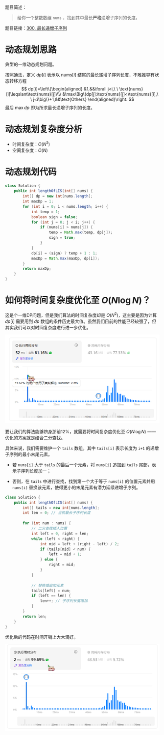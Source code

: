 题目简述：

> 给你一个整数数组 `nums` ，找到其中最长**严格**递增子序列的长度。

题目链接：[300. 最长递增子序列](https://leetcode.cn/problems/longest-increasing-subsequence/)

# 动态规划思路

典型的一维动态规划问题。

按照通法，定义 $dp[i]$ 表示以 $\text{nums}[i]$ 结尾的最长递增子序列长度，不难推导有状态转移方程
$$
dp[i]=\left\{\begin{aligned}
&1,&&\forall j<i,\ \ \text{nums}[i]\leqslant\text{nums}[j]\\\\
&\max\Big\{dp[j]:\text{nums}[j]<\text{nums}[i],\ \ j<i\big\}+1,&&\text{Others}
\end{aligned}\right.
$$
最后 $\max dp$ 即为所求最长递增子序列的长度。

# 动态规划复杂度分析

- 时间复杂度：$O(N^2)$
- 空间复杂度：$O(N)$

# 动态规划代码

```java
class Solution {
    public int lengthOfLIS(int[] nums) {
        int[] dp = new int[nums.length];
        int maxDp = 1;
        for (int i = 0; i < nums.length; i++) {
            int temp = 1;
            boolean sign = false;
            for (int j = 0; j < i; j++) {
                if (nums[i] > nums[j]) {
                    temp = Math.max(temp, dp[j]);
                    sign = true;
                }
            }
            dp[i] = (sign) ? temp + 1 : 1;
            maxDp = Math.max(maxDp, dp[i]);
        }
        return maxDp;
    }
}
```

# 如何将时间复杂度优化至 $O(N\log N)$？

这是个一维DP问题，但是我们算法的时间复杂度却是 $O(N^2)$，这主要是因为计算 $dp[i]$ 需要用到 $dp$ 数组的条件历史最大值。虽然我们目前的性能已经较强了，但其实我们可以对时间复杂度进行进一步优化。

![原始动态规划的时间开销](images/300_1.png)

要让我们的算法能够跻身那前12%，就需要将时间复杂度优化至 $O(N\log N)$ —— 优化的方案就是结合二分查找。

具体来说，我们需要维护一个 `tails`  数组，其中 `tails[i]`  表示长度为 `i+1` 的递增子序列的最小末尾元素。

- 若 `nums[i]` 大于 `tails` 的最后一个元素，将 `nums[i]` 追加到 `tails` 尾部，表示子序列长度加一；

- 否则，在 `tails` 中进行查找，找到第一个大于等于 `nums[i]` 的位置元素并用 `nums[i]` 替换该元素，使得更小的末尾元素有潜力延续递增子序列。

```java
class Solution {
    public int lengthOfLIS(int[] nums) {
        int[] tails = new int[nums.length];
        int len = 0; // 当前最长子序列长度
        
        for (int num : nums) {
            // 二分查找插入位置
            int left = 0, right = len;
            while (left < right) {
                int mid = left + (right - left) / 2;
                if (tails[mid] < num) {
                    left = mid + 1;
                } else {
                    right = mid;
                }
            }
            
            // 替换或追加元素
            tails[left] = num;
            if (left == len) {
                len++; // 子序列长度增加
            }
        }
        return len;
    }
}
```

优化后的代码在时间开销上大大滴好。

![利用二分查找优化后算法的时间开销](images/300_2.png)
